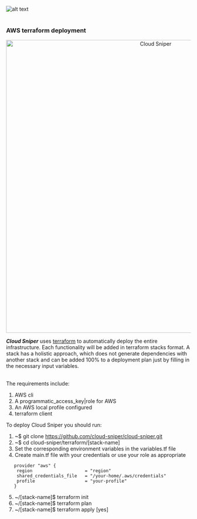 ![alt text](../images/logo.png "Cloud Sniper")
<br> </br>

### AWS terraform deployment

<div style="text-align:center"><img src="../images/deployment.png" alt="Cloud Sniper" width=800px/></div>

***Cloud Sniper*** uses [terraform](https://www.terraform.io/) to automatically deploy the entire infrastructure. Each functionality will be added in terraform stacks format. A stack has a holistic approach, which does not generate dependencies with another stack and can be added 100% to a deployment plan just by filling in the necessary input variables.
<br> </br>

The requirements include:

1. AWS cli
2. A programmatic_access_key|role for AWS
3. An AWS local profile configured
4. terraform client

To deploy Cloud Sniper you should run:

1. ~$ git clone https://github.com/cloud-sniper/cloud-sniper.git
2. ~$ cd cloud-sniper/terraform/[stack-name]
3. Set the corresponding environment variables in the variables.tf file
4. Create main.tf file with your credentials or use your role as appropriate

```
   provider "aws" {
    region                    = "region"
    shared_credentials_file   = "/your-home/.aws/credentials"
    profile                   = "your-profile"
   }
```
5. ~/[stack-name]$ terraform init
6. ~/[stack-name]$ terraform plan
7. ~/[stack-name]$ terraform apply [yes]
